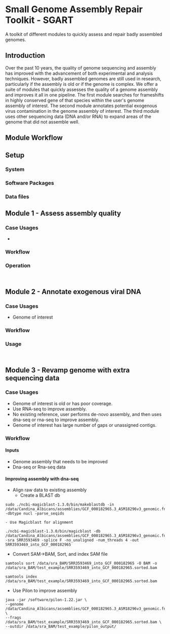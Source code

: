 # Small Genome Assembly Repair Toolkit - SGART
A toolkit of different modules to quickly assess and repair badly assembled genomes.

## Introduction
Over the past 10 years, the quality of genome sequencing and assembly has improved with the advancement of both experimental and analysis techniques. However, badly assembled genomes are still used in research, particularly if the assembly is old or if the genome is complex. We offer a suite of modules that quickly assesses the quality of a genome assembly and improves it all in one pipeline. The first module searches for frameshifts in highly conserved gene of that species within the user's genome assembly of interest. The second module annotates potential exogenous virus contamination in the genome assembly of interest. The third module uses other sequencing data (DNA and/or RNA) to expand areas of the genome that did not assemble well.

## Module Workflow

## Setup
### System
### Software Packages
### Data files

## Module 1 - Assess assembly quality
### Case Usages
*

### Workflow

### Operation
` `

## Module 2 - Annotate exogenous viral DNA
### Case Usages
* Genome of interest

### Workflow

### Usage
` `

## Module 3 - Revamp genome with extra sequencing data
### Case Usages
* Genome of interest is old or has poor coverage.
* Use RNA-seq to improve assembly. 
* No existing reference, user performs de-novo assembly, and then uses dna-seq or rna-seq to improve assembly.
* Genome of interest has large number of gaps or unassigned contigs.

### Workflow

#### Inputs
* Genome assembly that needs to be improved
* Dna-seq or Rna-seq data

#### Improving assembly with dna-seq

* Align raw data to existing assembly
  - Create a BLAST db
```
sudo ./ncbi-magicblast-1.3.0/bin/makeblastdb -in /data/Candina_Albicans/assemblies/GCF_000182965.3_ASM18296v3_genomic.fna -dbtype nucl -parse_seqids
```
	- Use Magicblast for alignment
```
./ncbi-magicblast-1.3.0/bin/magicblast -db /data/Candina_Albicans/assemblies/GCF_000182965.3_ASM18296v3_genomic.fna -sra SRR3593469 -splice F -no_unaligned -num_threads 4 -out SRR3593469_into_GCF_000182965
```

* Convert SAM->BAM, Sort, and index SAM file
```
samtools sort /data/sra_BAM/SRR3593469_into_GCF_000182965 -O BAM -o /data/sra_BAM/test_example/SRR3593469_into_GCF_000182965.sorted.bam

samtools index /data/sra_BAM/test_example/SRR3593469_into_GCF_000182965.sorted.bam
```

* Use Pilon to improve assembly
```
java -jar /software/pilon-1.22.jar \
--genome /data/Candina_Albicans/assemblies/GCF_000182965.3_ASM18296v3_genomic.fna \
--frags /data/sra_BAM/test_example/SRR3593469_into_GCF_000182965.sorted.bam \
--outdir /data/sra_BAM/test_example/pilon_output/
```

` `
